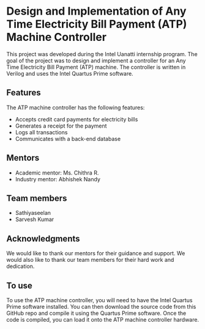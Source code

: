 # Design and Implementation of Any Time Electricity Bill Payment (ATP) Machine Controller

This project was developed during the Intel Uanatti internship program. The goal of the project was to design and implement a controller for an Any Time Electricity Bill Payment (ATP) machine. The controller is written in Verilog and uses the Intel Quartus Prime software.

## Features

The ATP machine controller has the following features:

* Accepts credit card payments for electricity bills
* Generates a receipt for the payment
* Logs all transactions
* Communicates with a back-end database

## Mentors

* Academic mentor: Ms. Chithra R.
* Industry mentor: Abhishek Nandy

## Team members

* Sathiyaseelan
* Sarvesh Kumar

## Acknowledgments

We would like to thank our mentors for their guidance and support. We would also like to thank our team members for their hard work and dedication.

## To use

To use the ATP machine controller, you will need to have the Intel Quartus Prime software installed. You can then download the source code from this GitHub repo and compile it using the Quartus Prime software. Once the code is compiled, you can load it onto the ATP machine controller hardware.